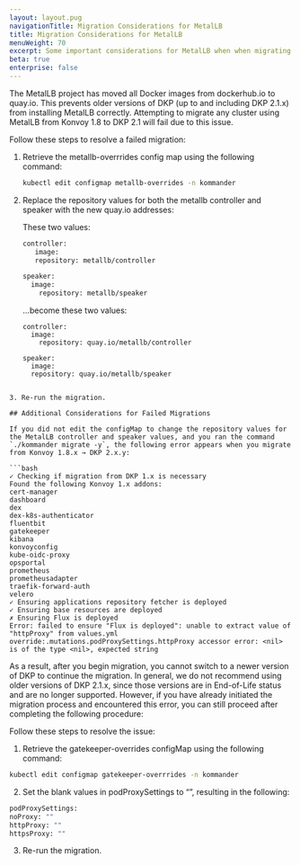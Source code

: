 ```yaml
---
layout: layout.pug
navigationTitle: Migration Considerations for MetalLB
title: Migration Considerations for MetalLB
menuWeight: 70
excerpt: Some important considerations for MetalLB when when migrating from DKP 1.8.x to 2.1.x
beta: true
enterprise: false
---
```


The MetalLB project has moved all Docker images from dockerhub.io to quay.io.  This prevents older versions of DKP (up to and including DKP 2.1.x) from installing MetalLB correctly.     Attempting to migrate any cluster using MetalLB from Konvoy 1.8 to DKP 2.1 will fail due to this issue. 

Follow these steps to resolve a failed migration:

1.  Retrieve the metallb-overrrides config map using the following command:

    ``` bash
    kubectl edit configmap metallb-overrides -n kommander
    ```

2.  Replace the repository values for both the metallb controller and speaker with the new quay.io addresses:

    These two values:

    ```bash
    controller:
       image:
       repository: metallb/controller
    ```

    ```bash
    speaker:
      image:
        repository: metallb/speaker
    ```

    ...become these two values:

    ```
    controller:
      image:
        repository: quay.io/metallb/controller
    ```

    ```
    speaker:
      image:
      repository: quay.io/metallb/speaker
  ```

3. Re-run the migration.

## Additional Considerations for Failed Migrations

If you did not edit the configMap to change the repository values for the MetalLB controller and speaker values, and you ran the command `./kommander migrate -y`, the following error appears when you migrate from Konvoy 1.8.x → DKP 2.x.y:

```bash
✓ Checking if migration from DKP 1.x is necessary
Found the following Konvoy 1.x addons:
cert-manager
dashboard
dex
dex-k8s-authenticator
fluentbit
gatekeeper
kibana
konvoyconfig
kube-oidc-proxy
opsportal
prometheus
prometheusadapter
traefik-forward-auth
velero
✓ Ensuring applications repository fetcher is deployed
✓ Ensuring base resources are deployed
✗ Ensuring Flux is deployed
Error: failed to ensure "Flux is deployed": unable to extract value of "httpProxy" from values.yml override:.mutations.podProxySettings.httpProxy accessor error: <nil> is of the type <nil>, expected string
```

As a result, after you begin migration, you cannot switch to a newer version of DKP to continue the migration. In general, we do not recommend using older versions of DKP 2.1.x, since those versions are in End-of-Life status and are no longer supported. However, if you have already initiated the migration process and encountered this error, you can still proceed after completing the following procedure:

Follow these steps to resolve the issue:

1. Retrieve the gatekeeper-overrides configMap using the following command:

  ```bash
  kubectl edit configmap gatekeeper-overrrides -n kommander
  ```

2. Set the blank values in podProxySettings to “”, resulting in the following:
  ```bash
  podProxySettings:
 noProxy: ""
 httpProxy: ""
 httpsProxy: ""
  ```

3. Re-run the migration.

